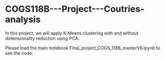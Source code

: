 # COGS118B---Project---Coutries-analysis
In this project, we will apply K-Means clustering with and without dimensionality reduction using PCA.


Please load the main notebook Final_project_COGS_118B_masterV6.ipynb to see the code.
